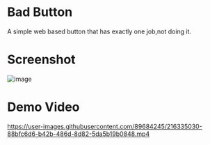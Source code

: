 # Bad Button
A simple web based button that has exactly one job,not doing it.  

# Screenshot
![image](https://user-images.githubusercontent.com/89684245/216334731-de79c033-0edc-490c-bc72-d99cec5eda88.png)

# Demo Video

https://user-images.githubusercontent.com/89684245/216335030-88bfc6d6-b42b-486d-8d82-5da5b19b0848.mp4

